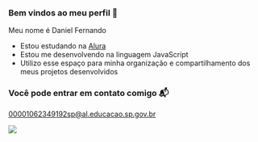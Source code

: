 ### Bem vindos ao meu perfil 🫶

Meu nome é Daniel Fernando

- Estou estudando na [Alura](https://www.alura.com.br)
- Estou me desenvolvendo na linguagem JavaScript
- Utilizo esse espaço para minha organização e compartilhamento dos meus projetos desenvolvidos

### Você pode entrar em contato comigo 📬

00001062349192sp@al.educacao.sp.gov.br

![](https://media.tenor.com/OJYLwU6ZiO0AAAAi/malu.gif)
